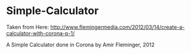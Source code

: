 Simple-Calculator
=================

Taken from Here:
http://www.flemingermedia.com/2012/03/14/create-a-calculator-with-corona-p-1/

A Simple Calculator done in Corona
by Amir Fleminger, 2012
